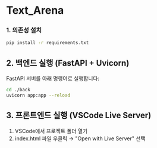 # Text_Arena

### 1. 의존성 설치

```bash
pip install -r requirements.txt
```

## 2. 백엔드 실행 (FastAPI + Uvicorn)

FastAPI 서버를 아래 명령어로 실행합니다:

```bash
cd ./back
uvicorn app:app --reload
```

## 3. 프론트엔드 실행 (VSCode Live Server)

1. VSCode에서 프로젝트 폴더 열기
2. index.html 파일 우클릭 → "Open with Live Server" 선택

